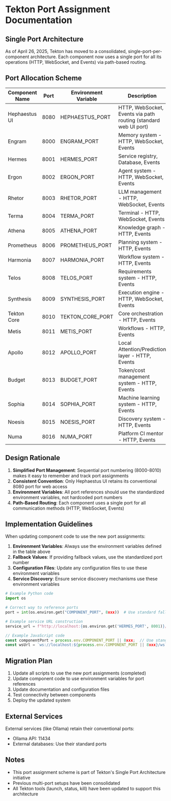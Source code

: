 # Tekton Port Assignment Documentation

## Single Port Architecture

As of April 26, 2025, Tekton has moved to a consolidated, single-port-per-component architecture. Each component now uses a single port for all its operations (HTTP, WebSocket, and Events) via path-based routing.

## Port Allocation Scheme

| Component Name | Port | Environment Variable | Description |
|----------------|------|----------------------|-------------|
| Hephaestus UI | 8080 | HEPHAESTUS_PORT | HTTP, WebSocket, Events via path routing (standard web UI port) |
| Engram | 8000 | ENGRAM_PORT | Memory system - HTTP, WebSocket, Events |
| Hermes | 8001 | HERMES_PORT | Service registry, Database, Events |
| Ergon | 8002 | ERGON_PORT | Agent system - HTTP, WebSocket, Events |
| Rhetor | 8003 | RHETOR_PORT | LLM management - HTTP, WebSocket, Events |
| Terma | 8004 | TERMA_PORT | Terminal - HTTP, WebSocket, Events |
| Athena | 8005 | ATHENA_PORT | Knowledge graph - HTTP, Events |
| Prometheus | 8006 | PROMETHEUS_PORT | Planning system - HTTP, Events |
| Harmonia | 8007 | HARMONIA_PORT | Workflow system - HTTP, Events |
| Telos | 8008 | TELOS_PORT | Requirements system - HTTP, Events |
| Synthesis | 8009 | SYNTHESIS_PORT | Execution engine - HTTP, WebSocket, Events |
| Tekton Core | 8010 | TEKTON_CORE_PORT | Core orchestration - HTTP, Events |
| Metis | 8011 | METIS_PORT | Workflows - HTTP, Events |
| Apollo | 8012 | APOLLO_PORT | Local Attention/Prediction layer - HTTP, Events |
| Budget | 8013 | BUDGET_PORT | Token/cost management system - HTTP, Events |
| Sophia | 8014 | SOPHIA_PORT | Machine learning system - HTTP, Events |
| Noesis | 8015 | NOESIS_PORT | Discovery system - HTTP, Events |
| Numa | 8016 | NUMA_PORT | Platform CI mentor - HTTP, Events |

## Design Rationale

1. **Simplified Port Management**: Sequential port numbering (8000-8010) makes it easy to remember and track port assignments
2. **Consistent Convention**: Only Hephaestus UI retains its conventional 8080 port for web access
3. **Environment Variables**: All port references should use the standardized environment variables, not hardcoded port numbers
4. **Path-Based Routing**: Each component uses a single port for all communication methods (HTTP, WebSocket, Events)

## Implementation Guidelines

When updating component code to use the new port assignments:

1. **Environment Variables**: Always use the environment variables defined in the table above
2. **Fallback Values**: If providing fallback values, use the standardized port number
3. **Configuration Files**: Update any configuration files to use these environment variables
4. **Service Discovery**: Ensure service discovery mechanisms use these environment variables

```python
# Example Python code
import os

# Correct way to reference ports
port = int(os.environ.get("COMPONENT_PORT", 8xxx))  # Use standard fallback

# Example service URL construction
service_url = f"http://localhost:{os.environ.get('HERMES_PORT', 8001)}/api/service"
```

```javascript
// Example JavaScript code
const componentPort = process.env.COMPONENT_PORT || 8xxx;  // Use standard fallback
const wsUrl = `ws://localhost:${process.env.COMPONENT_PORT || 8xxx}/ws`;
```

## Migration Plan

1. Update all scripts to use the new port assignments (completed)
2. Update component code to use environment variables for port references
3. Update documentation and configuration files
4. Test connectivity between components
5. Deploy the updated system

## External Services

External services (like Ollama) retain their conventional ports:
- Ollama API: 11434
- External databases: Use their standard ports

## Notes

- This port assignment scheme is part of Tekton's Single Port Architecture initiative
- Previous multi-port setups have been consolidated
- All Tekton tools (launch, status, kill) have been updated to support this architecture
